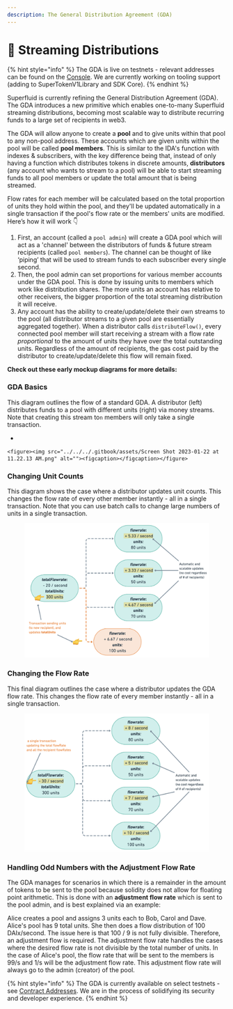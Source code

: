 ```yaml
---
description: The General Distribution Agreement (GDA)
---
```


# 🌊 Streaming Distributions

{% hint style="info" %}
The GDA is live on testnets - relevant addresses can be found on the [Console](https://console.superfluid.finance/eth-goerli/protocol). We are currently working on tooling support (adding to SuperTokenV1Library and SDK Core).
{% endhint %}

Superfluid is currently refining the General Distribution Agreement (GDA). The GDA introduces a new primitive which enables one-to-many Superfluid streaming distributions, becoming most scalable way to distribute recurring funds to a large set of recipients in web3.

The GDA will allow anyone to create a **pool** and to give units within that pool to any non-pool address. These accounts which are given units within the pool will be called **pool members**. This is similar to the IDA's function with indexes & subscribers, with the key difference being that, instead of only having a function which distributes tokens in discrete amounts, **distributors** (any account who wants to stream to a pool) will be able to start streaming funds to all pool members or update the total amount that is being streamed.

Flow rates for each member will be calculated based on the total proportion of units they hold within the pool, and they'll be updated automatically in a single transaction if the pool's flow rate or the members' units are modified. Here’s how it will work 👇

1. First, an account (called a `pool admin`) will create a GDA pool which will act as a 'channel' between the distributors of funds & future stream recipients (called `pool members`). The channel can be thought of like ‘piping’ that will be used to stream funds to each subscriber every single second.
2. Then, the pool admin can set proportions for various member accounts under the GDA pool. This is done by issuing units to members which work like distribution shares. The more units an account has relative to other receivers, the bigger proportion of the total streaming distribution it will receive.
3. Any account has the ability to create/update/delete their own streams to the pool (all distributor streams to a given pool are essentially aggregated together). When a distributor calls `distributeFlow()`, every connected pool member will start receiving a stream with a flow rate _proportional_ to the amount of units they have over the total outstanding units. Regardless of the amount of recipients, the gas cost paid by the distributor to create/update/delete this flow will remain fixed.

**Check out these early mockup diagrams for more details:**

### GDA Basics

This diagram outlines the flow of a standard GDA. A distributor (left) distributes funds to a pool with different units (right) via money streams. Note that creating this stream to`n` members will only take a single transaction.

*

    <figure><img src="../../../.gitbook/assets/Screen Shot 2023-01-22 at 11.22.13 AM.png" alt=""><figcaption></figcaption></figure>

### Changing Unit Counts

This diagram shows the case where a distributor updates unit counts. This changes the flow rate of every other member instantly - all in a single transaction. Note that you can use batch calls to change large numbers of units in a single transaction.

<figure><img src="../../../.gitbook/assets/Screen Shot 2023-01-22 at 11.25.33 AM.png" alt=""><figcaption></figcaption></figure>

### Changing the Flow Rate

This final diagram outlines the case where a distributor updates the GDA flow rate. This changes the flow rate of every member instantly - all in a single transaction.

<figure><img src="../../../.gitbook/assets/Screen Shot 2023-01-22 at 11.26.18 AM.png" alt=""><figcaption></figcaption></figure>

### Handling Odd Numbers with the Adjustment Flow Rate

The GDA manages for scenarios in which there is a remainder in the amount of tokens to be sent to the pool because solidity does not allow for floating point arithmetic. This is done with an **adjustment flow rate** which is sent to the pool admin, and is best explained via an example:

Alice creates a pool and assigns 3 units each to Bob, Carol and Dave. Alice's pool has 9 total units. She then does a flow distribution of 100 DAIx/second. The issue here is that 100 / 9 is not fully divisible. Therefore, an adjustment flow is required. The adjustment flow rate handles the cases where the desired flow rate is not divisible by the total number of units. In the case of Alice's pool, the flow rate that will be sent to the members is 99/s and 1/s will be the adjustment flow rate. This adjustment flow rate will always go to the admin (creator) of the pool.

{% hint style="info" %}
The GDA is currently available on select testnets - see [Contract Addresses](../../../developers/networks.md). We are in the process of solidifying its security and developer experience.
{% endhint %}
